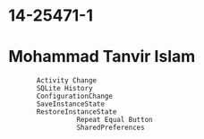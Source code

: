 # 14-25471-1
# Mohammad Tanvir Islam
           Activity Change
           SQLite History
           ConfigurationChange
           SaveInstanceState
           RestoreInstanceState
					 Repeat Equal Button
					 SharedPreferences
					 
